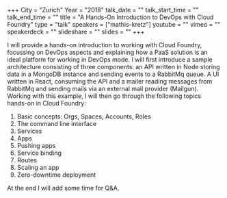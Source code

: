 +++
City = "Zurich"
Year = "2018"
talk_date = ""
talk_start_time = ""
talk_end_time = ""
title = "A Hands-On Introduction to DevOps with Cloud Foundry"
type = "talk"
speakers = ["mathis-kretz"]
youtube = ""
vimeo = ""
speakerdeck = ""
slideshare = ""
slides = ""
+++

I will provide a hands-on introduction to working with Cloud Foundry, focussing on DevOps 
aspects and explaining how a PaaS solution is an ideal platform for working in DevOps 
mode. I will first introduce a sample architecture consisting of three components: an API 
written in Node storing data in a MongoDB instance and sending events to a RabbitMq queue. 
A UI written in React, consuming the API and a mailer reading messages from RabbitMq and 
sending mails via an external mail provider (Mailgun). Working with this example, I will 
then go through the following topics hands-on in Cloud Foundry:

1. Basic concepts: Orgs, Spaces, Accounts, Roles
2. The command line interface
3. Services
4. Apps
5. Pushing apps
6. Service binding
7. Routes
8. Scaling an app
9. Zero-downtime deployment

At the end I will add some time for Q&A.
